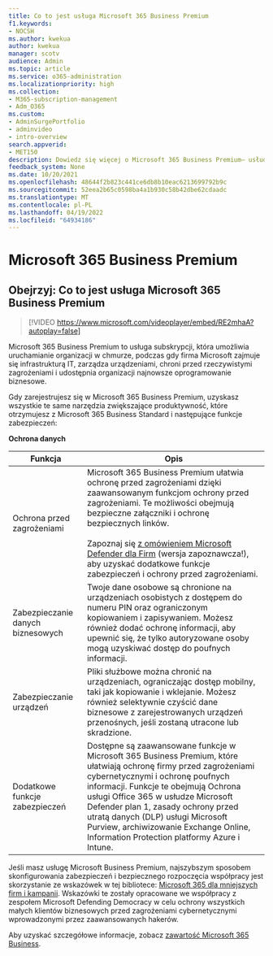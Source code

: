 ```yaml
---
title: Co to jest usługa Microsoft 365 Business Premium
f1.keywords:
- NOCSH
ms.author: kwekua
author: kwekua
manager: scotv
audience: Admin
ms.topic: article
ms.service: o365-administration
ms.localizationpriority: high
ms.collection:
- M365-subscription-management
- Adm_O365
ms.custom:
- AdminSurgePortfolio
- adminvideo
- intro-overview
search.appverid:
- MET150
description: Dowiedz się więcej o Microsoft 365 Business Premium— usłudze subskrypcji, która zajmuje się częścią IT.
feedback_system: None
ms.date: 10/20/2021
ms.openlocfilehash: 48644f2b823c441ce6db8b10eac6213699792b9c
ms.sourcegitcommit: 52eea2b65c0598ba4a1b930c58b42dbe62cdaadc
ms.translationtype: MT
ms.contentlocale: pl-PL
ms.lasthandoff: 04/19/2022
ms.locfileid: "64934186"
---
```

# <a name="microsoft-365-business-premium"></a>Microsoft 365 Business Premium

## <a name="watch-what-is-microsoft-365-business-premium"></a>Obejrzyj: Co to jest usługa Microsoft 365 Business Premium

> [!VIDEO https://www.microsoft.com/videoplayer/embed/RE2mhaA?autoplay=false]

Microsoft 365 Business Premium to usługa subskrypcji, która umożliwia uruchamianie organizacji w chmurze, podczas gdy firma Microsoft zajmuje się infrastrukturą IT, zarządza urządzeniami, chroni przed rzeczywistymi zagrożeniami i udostępnia organizacji najnowsze oprogramowanie biznesowe.

Gdy zarejestrujesz się w Microsoft 365 Business Premium, uzyskasz wszystkie te same narzędzia zwiększające produktywność, które otrzymujesz z Microsoft 365 Business Standard i następujące funkcje zabezpieczeń:

**Ochrona danych**


|Funkcja|Opis|
| --- | --- |
| Ochrona przed zagrożeniami | Microsoft 365 Business Premium ułatwia ochronę przed zagrożeniami dzięki zaawansowanym funkcjom ochrony przed zagrożeniami. Te możliwości obejmują bezpieczne załączniki i ochronę bezpiecznych linków. <br/><br/>Zapoznaj się [z omówieniem Microsoft Defender dla Firm](../../security/defender-business/mdb-overview.md) (wersja zapoznawcza!), aby uzyskać dodatkowe funkcje zabezpieczeń i ochrony przed zagrożeniami. |
| Zabezpieczanie danych biznesowych | Twoje dane osobowe są chronione na urządzeniach osobistych z dostępem do numeru PIN oraz ograniczonym kopiowaniem i zapisywaniem. Możesz również dodać ochronę informacji, aby upewnić się, że tylko autoryzowane osoby mogą uzyskiwać dostęp do poufnych informacji. |
| Zabezpieczanie urządzeń | Pliki służbowe można chronić na urządzeniach, ograniczając dostęp mobilny, taki jak kopiowanie i wklejanie. Możesz również selektywnie czyścić dane biznesowe z zarejestrowanych urządzeń przenośnych, jeśli zostaną utracone lub skradzione. |
| Dodatkowe funkcje zabezpieczeń | Dostępne są zaawansowane funkcje w Microsoft 365 Business Premium, które ułatwiają ochronę firmy przed zagrożeniami cybernetycznymi i ochronę poufnych informacji. Funkcje te obejmują Ochrona usługi Office 365 w usłudze Microsoft Defender plan 1, zasady ochrony przed utratą danych (DLP) usługi Microsoft Purview, archiwizowanie Exchange Online, Information Protection platformy Azure i Intune. |

Jeśli masz usługę Microsoft Business Premium, najszybszym sposobem skonfigurowania zabezpieczeń i bezpiecznego rozpoczęcia współpracy jest skorzystanie ze wskazówek w tej bibliotece: [Microsoft 365 dla mniejszych firm i kampanii](../../business-premium/index.md). Wskazówki te zostały opracowane we współpracy z zespołem Microsoft Defending Democracy w celu ochrony wszystkich małych klientów biznesowych przed zagrożeniami cybernetycznymi wprowadzonymi przez zaawansowanych hakerów. 

Aby uzyskać szczegółowe informacje, zobacz [zawartość Microsoft 365 Business](../../admin/index.yml).
